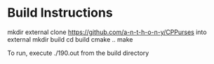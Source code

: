# Build Instructions
mkdir external
clone https://github.com/a-n-t-h-o-n-y/CPPurses into external
mkdir build
cd build
cmake ..
make

To run, execute ./190.out from the build directory
